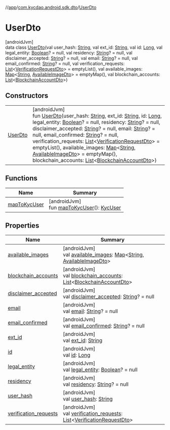 //[app](../../../index.md)/[com.kycdao.android.sdk.dto](../index.md)/[UserDto](index.md)

# UserDto

[androidJvm]\
data class [UserDto](index.md)(val user_hash: [String](https://kotlinlang.org/api/latest/jvm/stdlib/kotlin/-string/index.html), val ext_id: [String](https://kotlinlang.org/api/latest/jvm/stdlib/kotlin/-string/index.html), val id: [Long](https://kotlinlang.org/api/latest/jvm/stdlib/kotlin/-long/index.html), val legal_entity: [Boolean](https://kotlinlang.org/api/latest/jvm/stdlib/kotlin/-boolean/index.html)? = null, val residency: [String](https://kotlinlang.org/api/latest/jvm/stdlib/kotlin/-string/index.html)? = null, val disclaimer_accepted: [String](https://kotlinlang.org/api/latest/jvm/stdlib/kotlin/-string/index.html)? = null, val email: [String](https://kotlinlang.org/api/latest/jvm/stdlib/kotlin/-string/index.html)? = null, val email_confirmed: [String](https://kotlinlang.org/api/latest/jvm/stdlib/kotlin/-string/index.html)? = null, val verification_requests: [List](https://kotlinlang.org/api/latest/jvm/stdlib/kotlin.collections/-list/index.html)&lt;[VerificationRequestDto](../-verification-request-dto/index.md)&gt; = emptyList(), val available_images: [Map](https://kotlinlang.org/api/latest/jvm/stdlib/kotlin.collections/-map/index.html)&lt;[String](https://kotlinlang.org/api/latest/jvm/stdlib/kotlin/-string/index.html), [AvailableImageDto](../-available-image-dto/index.md)&gt; = emptyMap(), val blockchain_accounts: [List](https://kotlinlang.org/api/latest/jvm/stdlib/kotlin.collections/-list/index.html)&lt;[BlockchainAccountDto](../-blockchain-account-dto/index.md)&gt;)

## Constructors

| | |
|---|---|
| [UserDto](-user-dto.md) | [androidJvm]<br>fun [UserDto](-user-dto.md)(user_hash: [String](https://kotlinlang.org/api/latest/jvm/stdlib/kotlin/-string/index.html), ext_id: [String](https://kotlinlang.org/api/latest/jvm/stdlib/kotlin/-string/index.html), id: [Long](https://kotlinlang.org/api/latest/jvm/stdlib/kotlin/-long/index.html), legal_entity: [Boolean](https://kotlinlang.org/api/latest/jvm/stdlib/kotlin/-boolean/index.html)? = null, residency: [String](https://kotlinlang.org/api/latest/jvm/stdlib/kotlin/-string/index.html)? = null, disclaimer_accepted: [String](https://kotlinlang.org/api/latest/jvm/stdlib/kotlin/-string/index.html)? = null, email: [String](https://kotlinlang.org/api/latest/jvm/stdlib/kotlin/-string/index.html)? = null, email_confirmed: [String](https://kotlinlang.org/api/latest/jvm/stdlib/kotlin/-string/index.html)? = null, verification_requests: [List](https://kotlinlang.org/api/latest/jvm/stdlib/kotlin.collections/-list/index.html)&lt;[VerificationRequestDto](../-verification-request-dto/index.md)&gt; = emptyList(), available_images: [Map](https://kotlinlang.org/api/latest/jvm/stdlib/kotlin.collections/-map/index.html)&lt;[String](https://kotlinlang.org/api/latest/jvm/stdlib/kotlin/-string/index.html), [AvailableImageDto](../-available-image-dto/index.md)&gt; = emptyMap(), blockchain_accounts: [List](https://kotlinlang.org/api/latest/jvm/stdlib/kotlin.collections/-list/index.html)&lt;[BlockchainAccountDto](../-blockchain-account-dto/index.md)&gt;) |

## Functions

| Name | Summary |
|---|---|
| [mapToKycUser](map-to-kyc-user.md) | [androidJvm]<br>fun [mapToKycUser](map-to-kyc-user.md)(): [KycUser](../../com.kycdao.android.sdk.kycSession/-kyc-user/index.md) |

## Properties

| Name | Summary |
|---|---|
| [available_images](available_images.md) | [androidJvm]<br>val [available_images](available_images.md): [Map](https://kotlinlang.org/api/latest/jvm/stdlib/kotlin.collections/-map/index.html)&lt;[String](https://kotlinlang.org/api/latest/jvm/stdlib/kotlin/-string/index.html), [AvailableImageDto](../-available-image-dto/index.md)&gt; |
| [blockchain_accounts](blockchain_accounts.md) | [androidJvm]<br>val [blockchain_accounts](blockchain_accounts.md): [List](https://kotlinlang.org/api/latest/jvm/stdlib/kotlin.collections/-list/index.html)&lt;[BlockchainAccountDto](../-blockchain-account-dto/index.md)&gt; |
| [disclaimer_accepted](disclaimer_accepted.md) | [androidJvm]<br>val [disclaimer_accepted](disclaimer_accepted.md): [String](https://kotlinlang.org/api/latest/jvm/stdlib/kotlin/-string/index.html)? = null |
| [email](email.md) | [androidJvm]<br>val [email](email.md): [String](https://kotlinlang.org/api/latest/jvm/stdlib/kotlin/-string/index.html)? = null |
| [email_confirmed](email_confirmed.md) | [androidJvm]<br>val [email_confirmed](email_confirmed.md): [String](https://kotlinlang.org/api/latest/jvm/stdlib/kotlin/-string/index.html)? = null |
| [ext_id](ext_id.md) | [androidJvm]<br>val [ext_id](ext_id.md): [String](https://kotlinlang.org/api/latest/jvm/stdlib/kotlin/-string/index.html) |
| [id](id.md) | [androidJvm]<br>val [id](id.md): [Long](https://kotlinlang.org/api/latest/jvm/stdlib/kotlin/-long/index.html) |
| [legal_entity](legal_entity.md) | [androidJvm]<br>val [legal_entity](legal_entity.md): [Boolean](https://kotlinlang.org/api/latest/jvm/stdlib/kotlin/-boolean/index.html)? = null |
| [residency](residency.md) | [androidJvm]<br>val [residency](residency.md): [String](https://kotlinlang.org/api/latest/jvm/stdlib/kotlin/-string/index.html)? = null |
| [user_hash](user_hash.md) | [androidJvm]<br>val [user_hash](user_hash.md): [String](https://kotlinlang.org/api/latest/jvm/stdlib/kotlin/-string/index.html) |
| [verification_requests](verification_requests.md) | [androidJvm]<br>val [verification_requests](verification_requests.md): [List](https://kotlinlang.org/api/latest/jvm/stdlib/kotlin.collections/-list/index.html)&lt;[VerificationRequestDto](../-verification-request-dto/index.md)&gt; |
